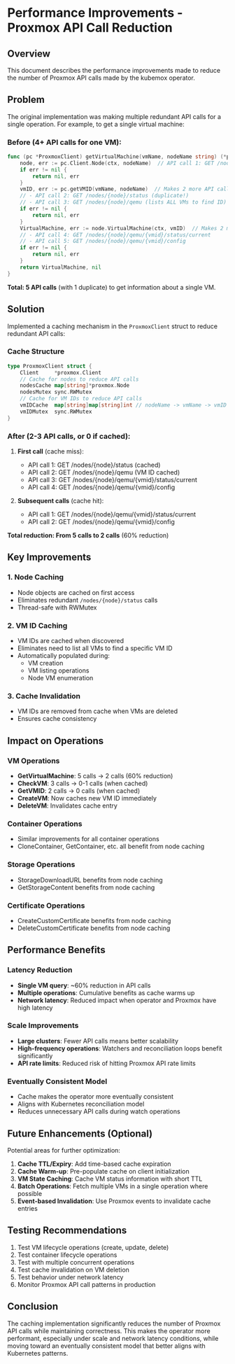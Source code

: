 # Performance Improvements - Proxmox API Call Reduction

## Overview

This document describes the performance improvements made to reduce the number of Proxmox API calls made by the kubemox operator.

## Problem

The original implementation was making multiple redundant API calls for a single operation. For example, to get a single virtual machine:

### Before (4+ API calls for one VM):
```go
func (pc *ProxmoxClient) getVirtualMachine(vmName, nodeName string) (*proxmox.VirtualMachine, error) {
    node, err := pc.Client.Node(ctx, nodeName)  // API call 1: GET /nodes/{node}/status
    if err != nil {
        return nil, err
    }
    vmID, err := pc.getVMID(vmName, nodeName)  // Makes 2 more API calls:
    // - API call 2: GET /nodes/{node}/status (duplicate!)
    // - API call 3: GET /nodes/{node}/qemu (lists ALL VMs to find ID)
    if err != nil {
        return nil, err
    }
    VirtualMachine, err := node.VirtualMachine(ctx, vmID)  // Makes 2 more API calls:
    // - API call 4: GET /nodes/{node}/qemu/{vmid}/status/current
    // - API call 5: GET /nodes/{node}/qemu/{vmid}/config
    if err != nil {
        return nil, err
    }
    return VirtualMachine, nil
}
```

**Total: 5 API calls** (with 1 duplicate) to get information about a single VM.

## Solution

Implemented a caching mechanism in the `ProxmoxClient` struct to reduce redundant API calls:

### Cache Structure
```go
type ProxmoxClient struct {
    Client     *proxmox.Client
    // Cache for nodes to reduce API calls
    nodesCache map[string]*proxmox.Node
    nodesMutex sync.RWMutex
    // Cache for VM IDs to reduce API calls
    vmIDCache  map[string]map[string]int // nodeName -> vmName -> vmID
    vmIDMutex  sync.RWMutex
}
```

### After (2-3 API calls, or 0 if cached):

1. **First call** (cache miss):
   - API call 1: GET /nodes/{node}/status (cached)
   - API call 2: GET /nodes/{node}/qemu (VM ID cached)
   - API call 3: GET /nodes/{node}/qemu/{vmid}/status/current
   - API call 4: GET /nodes/{node}/qemu/{vmid}/config

2. **Subsequent calls** (cache hit):
   - API call 1: GET /nodes/{node}/qemu/{vmid}/status/current
   - API call 2: GET /nodes/{node}/qemu/{vmid}/config

**Total reduction: From 5 calls to 2 calls** (60% reduction)

## Key Improvements

### 1. Node Caching
- Node objects are cached on first access
- Eliminates redundant `/nodes/{node}/status` calls
- Thread-safe with RWMutex

### 2. VM ID Caching
- VM IDs are cached when discovered
- Eliminates need to list all VMs to find a specific VM ID
- Automatically populated during:
  - VM creation
  - VM listing operations
  - Node VM enumeration

### 3. Cache Invalidation
- VM IDs are removed from cache when VMs are deleted
- Ensures cache consistency

## Impact on Operations

### VM Operations
- **GetVirtualMachine**: 5 calls → 2 calls (60% reduction)
- **CheckVM**: 3 calls → 0-1 calls (when cached)
- **GetVMID**: 2 calls → 0 calls (when cached)
- **CreateVM**: Now caches new VM ID immediately
- **DeleteVM**: Invalidates cache entry

### Container Operations
- Similar improvements for all container operations
- CloneContainer, GetContainer, etc. all benefit from node caching

### Storage Operations
- StorageDownloadURL benefits from node caching
- GetStorageContent benefits from node caching

### Certificate Operations
- CreateCustomCertificate benefits from node caching
- DeleteCustomCertificate benefits from node caching

## Performance Benefits

### Latency Reduction
- **Single VM query**: ~60% reduction in API calls
- **Multiple operations**: Cumulative benefits as cache warms up
- **Network latency**: Reduced impact when operator and Proxmox have high latency

### Scale Improvements
- **Large clusters**: Fewer API calls means better scalability
- **High-frequency operations**: Watchers and reconciliation loops benefit significantly
- **API rate limits**: Reduced risk of hitting Proxmox API rate limits

### Eventually Consistent Model
- Cache makes the operator more eventually consistent
- Aligns with Kubernetes reconciliation model
- Reduces unnecessary API calls during watch operations

## Future Enhancements (Optional)

Potential areas for further optimization:

1. **Cache TTL/Expiry**: Add time-based cache expiration
2. **Cache Warm-up**: Pre-populate cache on client initialization
3. **VM State Caching**: Cache VM status information with short TTL
4. **Batch Operations**: Fetch multiple VMs in a single operation where possible
5. **Event-based Invalidation**: Use Proxmox events to invalidate cache entries

## Testing Recommendations

1. Test VM lifecycle operations (create, update, delete)
2. Test container lifecycle operations
3. Test with multiple concurrent operations
4. Test cache invalidation on VM deletion
5. Test behavior under network latency
6. Monitor Proxmox API call patterns in production

## Conclusion

The caching implementation significantly reduces the number of Proxmox API calls while maintaining correctness. This makes the operator more performant, especially under scale and network latency conditions, while moving toward an eventually consistent model that better aligns with Kubernetes patterns.

